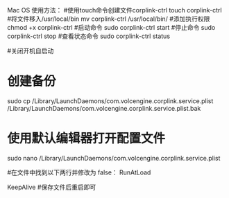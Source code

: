 Mac OS 使用方法：
#使用touch命令创建文件corplink-ctrl
touch corplink-ctrl
#将文件移入/usr/local/bin
mv corplink-ctrl /usr/local/bin/
#添加执行权限
chmod +x corplink-ctrl
#启动命令
sudo corplink-ctrl start
#停止命令
sudo corplink-ctrl stop
#查看状态命令
sudo corplink-ctrl status

#关闭开机自启动
# 创建备份
sudo cp /Library/LaunchDaemons/com.volcengine.corplink.service.plist /Library/LaunchDaemons/com.volcengine.corplink.service.plist.bak

# 使用默认编辑器打开配置文件
sudo nano /Library/LaunchDaemons/com.volcengine.corplink.service.plist

#在文件中找到以下两行并修改为 false：
<key>RunAtLoad</key>
<false/>

<key>KeepAlive</key>
<false/>
#保存文件后重启即可
